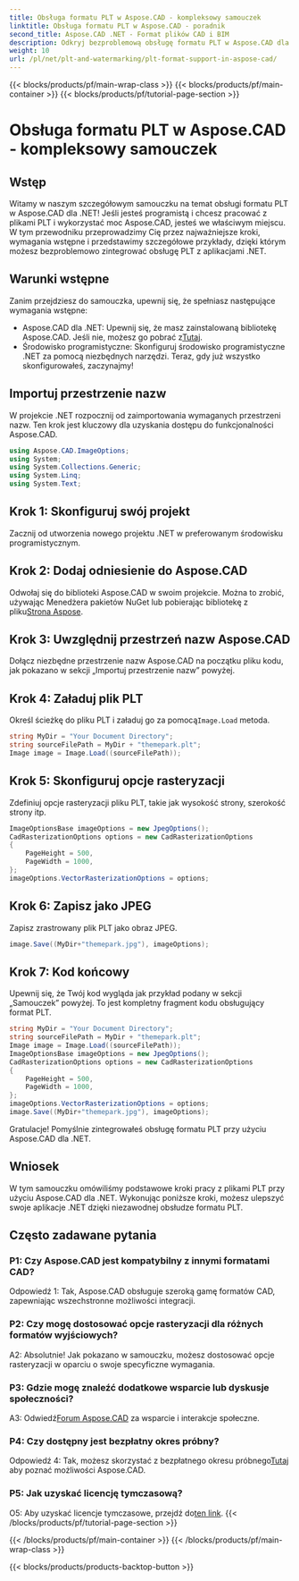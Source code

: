 ```yaml
---
title: Obsługa formatu PLT w Aspose.CAD - kompleksowy samouczek
linktitle: Obsługa formatu PLT w Aspose.CAD - poradnik
second_title: Aspose.CAD .NET - Format plików CAD i BIM
description: Odkryj bezproblemową obsługę formatu PLT w Aspose.CAD dla .NET. Postępuj zgodnie z naszym przewodnikiem krok po kroku, aby bez wysiłku zintegrować pliki PLT z aplikacjami .NET.
weight: 10
url: /pl/net/plt-and-watermarking/plt-format-support-in-aspose-cad/
---
```


{{< blocks/products/pf/main-wrap-class >}}
{{< blocks/products/pf/main-container >}}
{{< blocks/products/pf/tutorial-page-section >}}

# Obsługa formatu PLT w Aspose.CAD - kompleksowy samouczek

## Wstęp

Witamy w naszym szczegółowym samouczku na temat obsługi formatu PLT w Aspose.CAD dla .NET! Jeśli jesteś programistą i chcesz pracować z plikami PLT i wykorzystać moc Aspose.CAD, jesteś we właściwym miejscu. W tym przewodniku przeprowadzimy Cię przez najważniejsze kroki, wymagania wstępne i przedstawimy szczegółowe przykłady, dzięki którym możesz bezproblemowo zintegrować obsługę PLT z aplikacjami .NET.

## Warunki wstępne

Zanim przejdziesz do samouczka, upewnij się, że spełniasz następujące wymagania wstępne:
-  Aspose.CAD dla .NET: Upewnij się, że masz zainstalowaną bibliotekę Aspose.CAD. Jeśli nie, możesz go pobrać z[Tutaj](https://releases.aspose.com/cad/net/).
- Środowisko programistyczne: Skonfiguruj środowisko programistyczne .NET za pomocą niezbędnych narzędzi.
Teraz, gdy już wszystko skonfigurowałeś, zaczynajmy!

## Importuj przestrzenie nazw

W projekcie .NET rozpocznij od zaimportowania wymaganych przestrzeni nazw. Ten krok jest kluczowy dla uzyskania dostępu do funkcjonalności Aspose.CAD.
```csharp
using Aspose.CAD.ImageOptions;
using System;
using System.Collections.Generic;
using System.Linq;
using System.Text;
```

## Krok 1: Skonfiguruj swój projekt

Zacznij od utworzenia nowego projektu .NET w preferowanym środowisku programistycznym.

## Krok 2: Dodaj odniesienie do Aspose.CAD

 Odwołaj się do biblioteki Aspose.CAD w swoim projekcie. Można to zrobić, używając Menedżera pakietów NuGet lub pobierając bibliotekę z pliku[Strona Aspose](https://purchase.aspose.com/buy).

## Krok 3: Uwzględnij przestrzeń nazw Aspose.CAD

Dołącz niezbędne przestrzenie nazw Aspose.CAD na początku pliku kodu, jak pokazano w sekcji „Importuj przestrzenie nazw” powyżej.

## Krok 4: Załaduj plik PLT

 Określ ścieżkę do pliku PLT i załaduj go za pomocą`Image.Load` metoda.

```csharp
string MyDir = "Your Document Directory";
string sourceFilePath = MyDir + "themepark.plt";
Image image = Image.Load((sourceFilePath));
```

## Krok 5: Skonfiguruj opcje rasteryzacji

Zdefiniuj opcje rasteryzacji pliku PLT, takie jak wysokość strony, szerokość strony itp.

```csharp
ImageOptionsBase imageOptions = new JpegOptions();
CadRasterizationOptions options = new CadRasterizationOptions
{
    PageHeight = 500,
    PageWidth = 1000,
};
imageOptions.VectorRasterizationOptions = options;
```

## Krok 6: Zapisz jako JPEG

Zapisz zrastrowany plik PLT jako obraz JPEG.

```csharp
image.Save((MyDir+"themepark.jpg"), imageOptions);
```

## Krok 7: Kod końcowy

Upewnij się, że Twój kod wygląda jak przykład podany w sekcji „Samouczek” powyżej. To jest kompletny fragment kodu obsługujący format PLT.

```csharp
string MyDir = "Your Document Directory";
string sourceFilePath = MyDir + "themepark.plt";
Image image = Image.Load((sourceFilePath));
ImageOptionsBase imageOptions = new JpegOptions();
CadRasterizationOptions options = new CadRasterizationOptions
{
    PageHeight = 500,
    PageWidth = 1000,
};
imageOptions.VectorRasterizationOptions = options;
image.Save((MyDir+"themepark.jpg"), imageOptions);
```

Gratulacje! Pomyślnie zintegrowałeś obsługę formatu PLT przy użyciu Aspose.CAD dla .NET.

## Wniosek

W tym samouczku omówiliśmy podstawowe kroki pracy z plikami PLT przy użyciu Aspose.CAD dla .NET. Wykonując poniższe kroki, możesz ulepszyć swoje aplikacje .NET dzięki niezawodnej obsłudze formatu PLT.

## Często zadawane pytania

### P1: Czy Aspose.CAD jest kompatybilny z innymi formatami CAD?

Odpowiedź 1: Tak, Aspose.CAD obsługuje szeroką gamę formatów CAD, zapewniając wszechstronne możliwości integracji.

### P2: Czy mogę dostosować opcje rasteryzacji dla różnych formatów wyjściowych?

A2: Absolutnie! Jak pokazano w samouczku, możesz dostosować opcje rasteryzacji w oparciu o swoje specyficzne wymagania.

### P3: Gdzie mogę znaleźć dodatkowe wsparcie lub dyskusje społeczności?

 A3: Odwiedź[Forum Aspose.CAD](https://forum.aspose.com/c/cad/19) za wsparcie i interakcje społeczne.

### P4: Czy dostępny jest bezpłatny okres próbny?

 Odpowiedź 4: Tak, możesz skorzystać z bezpłatnego okresu próbnego[Tutaj](https://releases.aspose.com/) aby poznać możliwości Aspose.CAD.

### P5: Jak uzyskać licencję tymczasową?

 O5: Aby uzyskać licencje tymczasowe, przejdź do[ten link](https://purchase.aspose.com/temporary-license/).
{{< /blocks/products/pf/tutorial-page-section >}}

{{< /blocks/products/pf/main-container >}}
{{< /blocks/products/pf/main-wrap-class >}}

{{< blocks/products/products-backtop-button >}}
